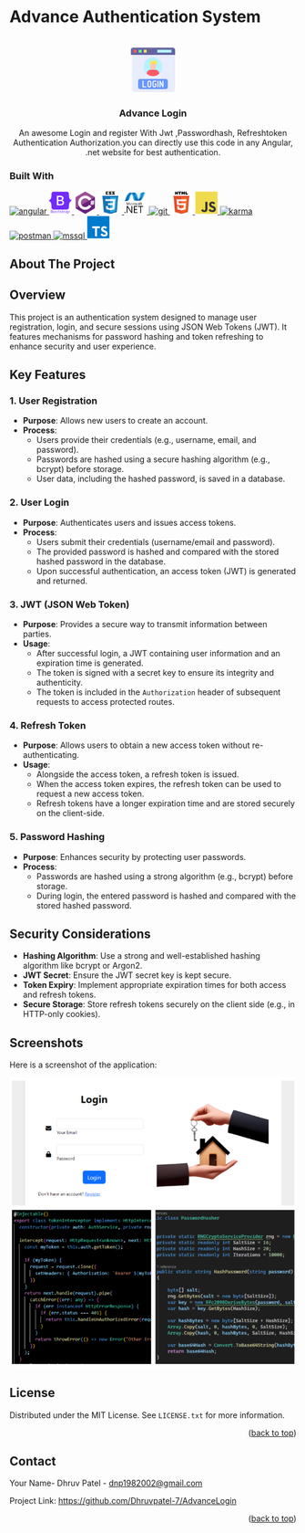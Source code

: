 # Advance Authentication System

<!-- Improved compatibility of back to top link: See: https://github.com/othneildrew/Best-README-Template/pull/73 -->
<a id="readme-top"></a>

<!-- PROJECT LOGO -->
<br />
<div align="center">
  <a href="https://github.com/othneildrew/Best-README-Template">
    <img src="images/logo.png" alt="Logo" width="80" height="80">
  </a>

  <h3 align="center">Advance Login</h3>

  <p align="center">
    An awesome Login and register With Jwt ,Passwordhash, Refreshtoken Authentication Authorization.you can directly use this code in any Angular, .net website for best authentication.
    <br />
  </p>
</div>

### Built With

<p align="left"> <a href="https://angular.io" target="_blank" rel="noreferrer"> <img src="https://angular.io/assets/images/logos/angular/angular.svg" alt="angular" width="40" height="40"/> </a> <a href="https://getbootstrap.com" target="_blank" rel="noreferrer"> <img src="https://raw.githubusercontent.com/devicons/devicon/master/icons/bootstrap/bootstrap-plain-wordmark.svg" alt="bootstrap" width="40" height="40"/> </a> <a href="https://www.w3schools.com/cs/" target="_blank" rel="noreferrer"> <img src="https://raw.githubusercontent.com/devicons/devicon/master/icons/csharp/csharp-original.svg" alt="csharp" width="40" height="40"/> </a> <a href="https://www.w3schools.com/css/" target="_blank" rel="noreferrer"> <img src="https://raw.githubusercontent.com/devicons/devicon/master/icons/css3/css3-original-wordmark.svg" alt="css3" width="40" height="40"/> </a> </a> <a href="https://dotnet.microsoft.com/" target="_blank" rel="noreferrer"> <img src="https://raw.githubusercontent.com/devicons/devicon/master/icons/dot-net/dot-net-original-wordmark.svg" alt="dotnet" width="40" height="40"/> </a> <a href="https://git-scm.com/" target="_blank" rel="noreferrer"> <img src="https://www.vectorlogo.zone/logos/git-scm/git-scm-icon.svg" alt="git" width="40" height="40"/> </a> <a href="https://www.w3.org/html/" target="_blank" rel="noreferrer"> <img src="https://raw.githubusercontent.com/devicons/devicon/master/icons/html5/html5-original-wordmark.svg" alt="html5" width="40" height="40"/> </a> <a href="https://developer.mozilla.org/en-US/docs/Web/JavaScript" target="_blank" rel="noreferrer"> <img src="https://raw.githubusercontent.com/devicons/devicon/master/icons/javascript/javascript-original.svg" alt="javascript" width="40" height="40"/> </a> <a href="https://karma-runner.github.io/latest/index.html" target="_blank" rel="noreferrer"> <img src="https://raw.githubusercontent.com/detain/svg-logos/780f25886640cef088af994181646db2f6b1a3f8/svg/karma.svg" alt="karma" width="40" height="40"/> </a> <a href="https://www.microsoft.com/en-us/sql-server" target="_blank" rel="noreferrer">   </a> <a href="https://postman.com" target="_blank" rel="noreferrer"> <img src="https://www.vectorlogo.zone/logos/getpostman/getpostman-icon.svg" alt="postman" width="40" height="40"/> </a> <a href="https://www.python.org" target="_blank" rel="noreferrer"> </a> <a href="https://www.typescriptlang.org/" target="_blank" rel="noreferrer"> <img src="https://www.svgrepo.com/show/303229/microsoft-sql-server-logo.svg" alt="mssql" width="40" height="40"/> </a> <a href="https://www.mysql.com/" target="_blank" rel="noreferrer"> <img src="https://raw.githubusercontent.com/devicons/devicon/master/icons/typescript/typescript-original.svg" alt="typescript" width="40" height="40"/> </a> </p>

<!-- ABOUT THE PROJECT -->
## About The Project
## Overview

This project is an authentication system designed to manage user registration, login, and secure sessions using JSON Web Tokens (JWT). It features mechanisms for password hashing and token refreshing to enhance security and user experience.

## Key Features

### 1. User Registration
- **Purpose**: Allows new users to create an account.
- **Process**:
  - Users provide their credentials (e.g., username, email, and password).
  - Passwords are hashed using a secure hashing algorithm (e.g., bcrypt) before storage.
  - User data, including the hashed password, is saved in a database.

### 2. User Login
- **Purpose**: Authenticates users and issues access tokens.
- **Process**:
  - Users submit their credentials (username/email and password).
  - The provided password is hashed and compared with the stored hashed password in the database.
  - Upon successful authentication, an access token (JWT) is generated and returned.

### 3. JWT (JSON Web Token)
- **Purpose**: Provides a secure way to transmit information between parties.
- **Usage**:
  - After successful login, a JWT containing user information and an expiration time is generated.
  - The token is signed with a secret key to ensure its integrity and authenticity.
  - The token is included in the `Authorization` header of subsequent requests to access protected routes.

### 4. Refresh Token
- **Purpose**: Allows users to obtain a new access token without re-authenticating.
- **Usage**:
  - Alongside the access token, a refresh token is issued.
  - When the access token expires, the refresh token can be used to request a new access token.
  - Refresh tokens have a longer expiration time and are stored securely on the client-side.

### 5. Password Hashing
- **Purpose**: Enhances security by protecting user passwords.
- **Process**:
  - Passwords are hashed using a strong algorithm (e.g., bcrypt) before storage.
  - During login, the entered password is hashed and compared with the stored hashed password.

## Security Considerations
- **Hashing Algorithm**: Use a strong and well-established hashing algorithm like bcrypt or Argon2.
- **JWT Secret**: Ensure the JWT secret key is kept secure.
- **Token Expiry**: Implement appropriate expiration times for both access and refresh tokens.
- **Secure Storage**: Store refresh tokens securely on the client side (e.g., in HTTP-only cookies).

## Screenshots

Here is a screenshot of the application:

![Application Screenshot](images/screenshot.png)


## License

Distributed under the MIT License. See `LICENSE.txt` for more information.

<p align="right">(<a href="#readme-top">back to top</a>)</p>

## Contact

Your Name- Dhruv Patel - dnp1982002@gmail.com

Project Link: https://github.com/Dhruvpatel-7/AdvanceLogin

<p align="right">(<a href="#readme-top">back to top</a>)</p>


